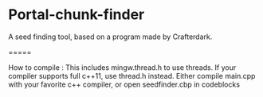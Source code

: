 # Portal-chunk-finder

A seed finding tool, based on a program made by Crafterdark.

=====

How to compile :
This includes mingw.thread.h to use threads. If your compiler supports full c++11, use thread.h instead.
Either compile main.cpp with your favorite c++ compiler, or open seedfinder.cbp in codeblocks
